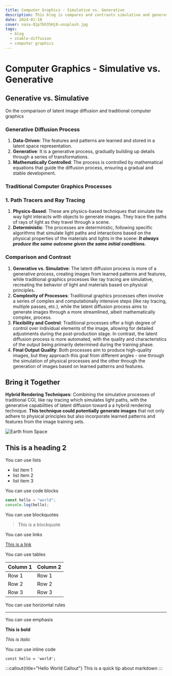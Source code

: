 ```yaml
---
title: Computer Graphics - Simulative vs. Generative
description: This blog is compares and contrasts simulative and generative approaches to computer graphics.
date: 2024-01-10
cover: nasa-Q1p7bh3SHj8-unsplash.jpg
tags:
  - blog
  - stable-diffusion
  - computer graphics
---
```


# Computer Graphics - Simulative vs. Generative

## Generative vs. Simulative

On the comparison of latent image diffusion and traditional computer graphics

### Generative Diffusion Process

1. **Data-Driven**: The features and patterns are learned and stored in a latent space representation.
2. **Generative**: It is a generative process, gradually building up details through a series of transformations.
3. **Mathematically Controlled**: The process is controlled by mathematical equations that guide the diffusion process, ensuring a gradual and stable development.

### Traditional Computer Graphics Processes

### 1. Path Tracers and Ray Tracing

1. **Physics-Based**: These are physics-based techniques that simulate the way light interacts with objects to generate images. They trace the paths of rays of light as they travel through a scene.
2. **Deterministic**: The processes are deterministic, following specific algorithms that simulate light paths and interactions based on the physical properties of the materials and lights in the scene: ***It always produce the same outcome given the same initial conditions.***

### Comparison and Contrast

1. **Generative vs. Simulative**: The latent diffusion process is more of a generative process, creating images from learned patterns and features, while traditional graphics processes like ray tracing are simulative, recreating the behavior of light and materials based on physical principles.
2. **Complexity of Processes**: Traditional graphics processes often involve a series of complex and computationally intensive steps (like ray tracing, multiple passes, etc.), while the latent diffusion process aims to generate images through a more streamlined, albeit mathematically complex, process.
3. **Flexibility and Control**: Traditional processes offer a high degree of control over individual elements of the image, allowing for detailed adjustments during the post-production stage. In contrast, the latent diffusion process is more automated, with the quality and characteristics of the output being primarily determined during the training phase.
4. **Final Output Quality**: Both processes aim to produce high-quality images, but they approach this goal from different angles - one through the simulation of physical processes and the other through the generation of images based on learned patterns and features.

## Bring it Together

**Hybrid Rendering Techniques**: Combining the simulative processes of traditional CGI, like ray tracing which simulates light paths, with the generative capabilities of latent diffusion toward a a hybrid rendering technique. **This technique could potentially generate images** that not only adhere to physical principles but also incorporate learned patterns and features from the image training sets.

![Earth from Space](/images/blog/nasa-Q1p7bh3SHj8-unsplash.jpg)

## This is a heading 2

You can use lists

- list item 1
- list item 2
- list item 3

You can use code blocks

```js
const hello = "world";
console.log(hello);
```

You can use blockquotes

> This is a blockquote

You can use links

[This is a link](https://www.google.com)

You can use tables

| Column 1 | Column 2 |
| -------- | -------- |
| Row 1    | Row 1    |
| Row 2    | Row 2    |
| Row 3    | Row 3    |

You can use horizontal rules

---

You can use emphasis

**This is bold**

_This is italic_

You can use inline code

`const hello = 'world';`

:::callout{title="Hello World Callout"}
This is a quick tip about markdown
:::

